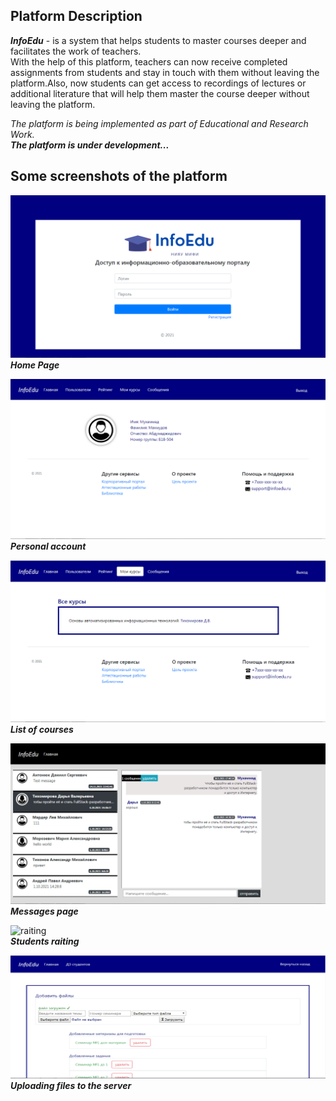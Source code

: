 ## Platform Description
***InfoEdu*** - is a system that helps students to master courses deeper and facilitates the work of teachers.  
With the help of this platform, teachers can now receive completed assignments from students and stay in touch with them without leaving the platform.Also, now students can get access to recordings of lectures or additional literature that will help them master the course deeper without leaving the platform.

_The platform is being implemented as part of Educational and Research Work._  
***The platform is under development...***
## Some screenshots of the platform
![Home page](./assets/main.png)  
***Home Page***  

![Users Page](./assets/users_page.png)  
***Personal account***  

![courses](./assets/courses.png)  
***List of courses***  

![messages](./assets/message.png)  
***Messages page***  

![raiting](./assets/raiting.png)  
***Students raiting***  

![files](./assets/add_files.png)  
***Uploading files to the server***  



